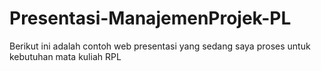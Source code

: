 # Presentasi-ManajemenProjek-PL
Berikut ini adalah contoh web presentasi yang sedang saya proses untuk kebutuhan mata kuliah RPL
